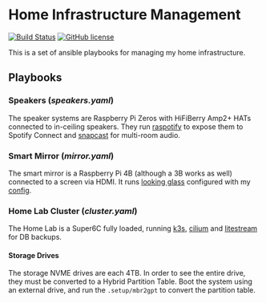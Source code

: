 # Home Infrastructure Management

[![Build Status](https://github.com/nrwiersma/infra/actions/workflows/tests.yml/badge.svg)](https://github.com/nrwiersma/infra/actions)
[![GitHub license](https://img.shields.io/badge/license-MIT-blue.svg)](https://raw.githubusercontent.com/hamba/avro/master/LICENSE)

This is a set of ansible playbooks for managing my home infrastructure.

## Playbooks

### Speakers (*speakers.yaml*)

The speaker systems are Raspberry Pi Zeros with HiFiBerry Amp2+ HATs connected to
in-ceiling speakers. They run [raspotify](https://github.com/dtcooper/raspotify) to
expose them to Spotify Connect and [snapcast](https://github.com/badaix/snapcast) for
multi-room audio.

### Smart Mirror (*mirror.yaml*)

The smart mirror is a Raspberry Pi 4B (although a 3B works as well) connected to a
screen via HDMI. It runs [looking glass](https://github.com/glasslabs/looking-glass)
configured with my [config](https://github.com/nrwiersma/looking-glass-config).

### Home Lab Cluster (*cluster.yaml*)

The Home Lab is a Super6C fully loaded, running [k3s](https://k3s.io/), 
[cilium](https://cilium.io/) and [litestream](https://litestream.io/) for DB backups.

#### Storage Drives

The storage NVME drives are each 4TB. In order to see the entire drive, they must be converted to a Hybrid Partition Table.
Boot the system using an external drive, and run the `.setup/mbr2gpt` to convert the partition table.
